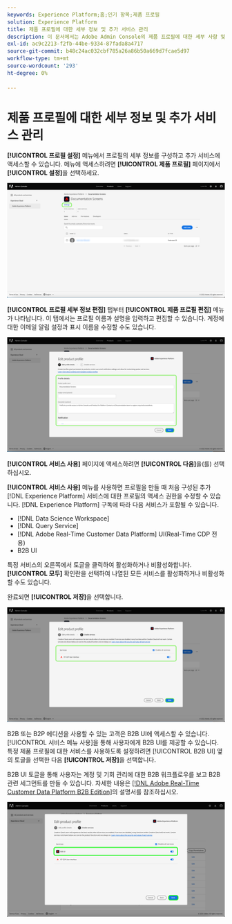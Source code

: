 ```yaml
---
keywords: Experience Platform;홈;인기 항목;제품 프로필
solution: Experience Platform
title: 제품 프로필에 대한 세부 정보 및 추가 서비스 관리
description: 이 문서에서는 Adobe Admin Console의 제품 프로필에 대한 세부 사항 및 추가 서비스를 관리하는 데 필요한 단계를 다룹니다. 프로필 설정 메뉴에서 프로필의 세부 사항을 구성하고 추가 서비스에 액세스할 수 있습니다.
exl-id: ac9c2213-f2fb-44be-9334-87fada8a4717
source-git-commit: b48c24ac032cbf785a26a86b50a669d7fcae5d97
workflow-type: tm+mt
source-wordcount: '293'
ht-degree: 0%

---
```


# 제품 프로필에 대한 세부 정보 및 추가 서비스 관리

**[!UICONTROL 프로필 설정]** 메뉴에서 프로필의 세부 정보를 구성하고 추가 서비스에 액세스할 수 있습니다. 메뉴에 액세스하려면 **[!UICONTROL 제품 프로필]** 페이지에서 **[!UICONTROL 설정]**&#x200B;을 선택하세요.

![설정](../images/settings.png)

**[!UICONTROL 프로필 세부 정보 편집]** 탭부터 **[!UICONTROL 제품 프로필 편집]** 메뉴가 나타납니다. 이 탭에서는 프로필 이름과 설명을 입력하고 편집할 수 있습니다. 계정에 대한 이메일 알림 설정과 표시 이름을 수정할 수도 있습니다.

![제품 프로필 편집](../images/edit-product-profile.png)

**[!UICONTROL 서비스 사용]** 페이지에 액세스하려면 **[!UICONTROL 다음]**&#x200B;을(를) 선택하십시오.

**[!UICONTROL 서비스 사용]** 메뉴를 사용하면 프로필을 만들 때 처음 구성된 추가 [!DNL Experience Platform] 서비스에 대한 프로필의 액세스 권한을 수정할 수 있습니다. [!DNL Experience Platform] 구독에 따라 다음 서비스가 포함될 수 있습니다.

- [!DNL Data Science Workspace]
- [!DNL Query Service]
- [!DNL Adobe Real-Time Customer Data Platform] UI(Real-Time CDP 전용)
- B2B UI

특정 서비스의 오른쪽에서 토글을 클릭하여 활성화하거나 비활성화합니다. **[!UICONTROL 모두]** 확인란을 선택하여 나열된 모든 서비스를 활성화하거나 비활성화할 수도 있습니다.

완료되면 **[!UICONTROL 저장]**&#x200B;을 선택합니다.

![enable-services](../images/enable-services.png)

B2B 또는 B2P 에디션을 사용할 수 있는 고객은 B2B UI에 액세스할 수 있습니다. [!UICONTROL 서비스 메뉴 사용]을 통해 사용자에게 B2B UI를 제공할 수 있습니다. 특정 제품 프로필에 대한 서비스를 사용하도록 설정하려면 [!UICONTROL B2B UI] 옆의 토글을 선택한 다음 **[!UICONTROL 저장]**&#x200B;을 선택합니다.

B2B UI 토글을 통해 사용자는 계정 및 기회 관리에 대한 B2B 워크플로우를 보고 B2B 관련 세그먼트를 만들 수 있습니다. 자세한 내용은 [[!DNL Adobe Real-Time Customer Data Platform B2B Edition]](../../rtcdp/b2b-overview.md)의 설명서를 참조하십시오.

![enable-b2b](../images/enable-b2b.png)